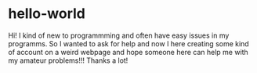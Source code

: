 # hello-world

Hi!
I kind of new to programmming and often have easy issues in my programms. So I
wanted to ask for help and now I here creating some kind of account on a weird webpage
and hope someone here can help me with my amateur problems!!!
Thanks a lot!

